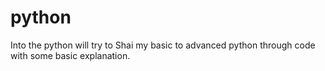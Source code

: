 # python 
Into the python will try to Shai my basic to advanced python through code with some basic explanation.
